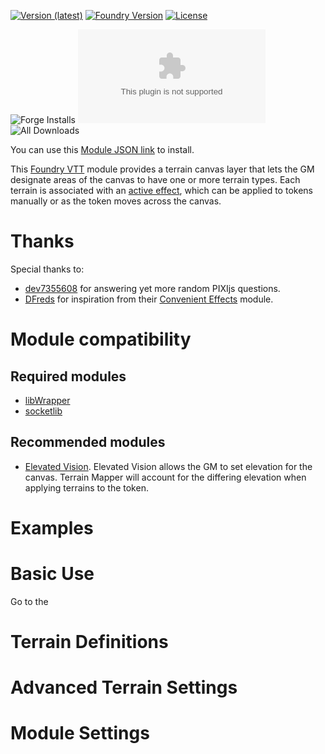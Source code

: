 [![Version (latest)](https://img.shields.io/github/v/release/caewok/fvtt-terrain-mapper)](https://github.com/caewok/fvtt-terrain-mapper/releases/latest)
[![Foundry Version](https://img.shields.io/badge/dynamic/json.svg?url=https://github.com/caewok/fvtt-terrain-mapper/releases/latest/download/module.json&label=Foundry%20Version&query=$.minimumCoreVersion&colorB=blueviolet)](https://github.com/caewok/fvtt-terrain-mapper/releases/latest)
[![License](https://img.shields.io/github/license/caewok/fvtt-terrain-mapper)](LICENSE)

![Forge Installs](https://img.shields.io/badge/dynamic/json?label=Forge%20Installs&query=package.installs&suffix=%25&url=https://forge-vtt.com/api/bazaar/package/terrainmapper&colorB=4aa94a)
![Latest Release Download Count](https://img.shields.io/github/downloads/caewok/fvtt-terrain-mapper/latest/module.zip)
![All Downloads](https://img.shields.io/github/downloads/caewok/fvtt-terrain-mapper/total)

You can use this [Module JSON link](https://github.com/caewok/fvtt-terrain-mapper/releases/latest/download/module.json) to install.

This [Foundry VTT](https://foundryvtt.com) module provides a terrain canvas layer that lets the GM designate areas of the canvas to have one or more terrain types. Each terrain is associated with an [active effect](https://foundryvtt.com/article/active-effects/), which can be applied to tokens manually or as the token moves across the canvas.

# Thanks

Special thanks to:
- [dev7355608](https://github.com/dev7355608) for answering yet more random PIXIjs questions.
- [DFreds](https://github.com/DFreds) for inspiration from their [Convenient Effects](https://github.com/DFreds/dfreds-convenient-effects) module.

# Module compatibility

## Required modules
- [libWrapper](https://github.com/ruipin/fvtt-lib-wrapper)
- [socketlib](https://github.com/manuelVo/foundryvtt-socketlib)

## Recommended modules
- [Elevated Vision](https://github.com/caewok/fvtt-elevated-vision). Elevated Vision allows the GM to set elevation for the canvas. Terrain Mapper will account for the differing elevation when applying terrains to the token.


# Examples


# Basic Use

Go to the



# Terrain Definitions

# Advanced Terrain Settings


# Module Settings


